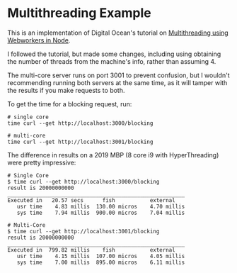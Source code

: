 # Multithreading Example

This is an implementation of Digital Ocean's tutorial on [Multithreading using Webworkers in Node](https://www.digitalocean.com/community/tutorials/how-to-use-multithreading-in-node-js).

I followed the tutorial, but made some changes, including using obtaining the number of threads from the machine's info, rather than assuming 4.

The multi-core server runs on port 3001 to prevent confusion, but I wouldn't recommending running both servers at the same time, as it will tamper with the results if you make requests to both.

To get the time for a blocking request, run:
```shell
# single core
time curl --get http://localhost:3000/blocking

# multi-core
time curl --get http://localhost:3001/blocking
```

The difference in results on a 2019 MBP (8 core i9 with HyperThreading) were pretty impressive: 

```shell
# Single Core
$ time curl --get http://localhost:3000/blocking
result is 20000000000
________________________________________________________
Executed in   20.57 secs      fish           external
   usr time    4.83 millis  130.00 micros    4.70 millis
   sys time    7.94 millis  900.00 micros    7.04 millis
   
# Multi-Core
$ time curl --get http://localhost:3001/blocking
result is 20000000000
________________________________________________________
Executed in  799.82 millis    fish           external
   usr time    4.15 millis  107.00 micros    4.05 millis
   sys time    7.00 millis  895.00 micros    6.11 millis
```
